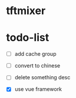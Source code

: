 # tftmixer
 
# todo-list
- [ ] add cache group
- [ ] convert to chinese 
- [ ] delete something desc 
- [x] use vue framework


